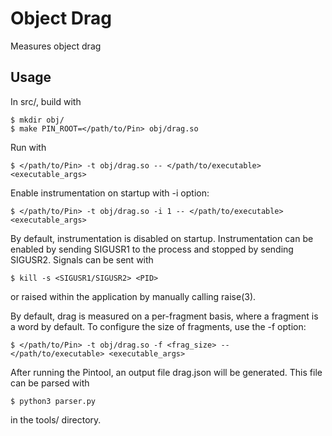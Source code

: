 # Object Drag

Measures object drag

## Usage

In src/, build with

    $ mkdir obj/
    $ make PIN_ROOT=</path/to/Pin> obj/drag.so

Run with

    $ </path/to/Pin> -t obj/drag.so -- </path/to/executable> <executable_args>

Enable instrumentation on startup with -i option:

    $ </path/to/Pin> -t obj/drag.so -i 1 -- </path/to/executable> <executable_args>

By default, instrumentation is disabled on startup. Instrumentation can be enabled
by sending SIGUSR1 to the process and stopped by sending SIGUSR2. Signals can be
sent with

    $ kill -s <SIGUSR1/SIGUSR2> <PID>

or raised within the application by manually calling raise(3).

By default, drag is measured on a per-fragment basis, where a fragment
is a word by default. To configure the size of fragments, use the -f option:

    $ </path/to/Pin> -t obj/drag.so -f <frag_size> -- </path/to/executable> <executable_args>

After running the Pintool, an output file drag.json will be generated. This file
can be parsed with

    $ python3 parser.py

in the tools/ directory.
